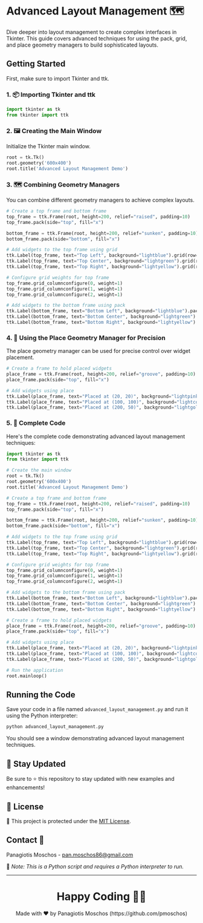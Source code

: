 # Advanced Layout Management 🗺️

Dive deeper into layout management to create complex interfaces in Tkinter. This guide covers advanced techniques for using the pack, grid, and place geometry managers to build sophisticated layouts.

## Getting Started

First, make sure to import Tkinter and ttk.

### 1. 📦 **Importing Tkinter and ttk**

```python
import tkinter as tk
from tkinter import ttk
```

### 2. 🖼️ **Creating the Main Window**

Initialize the Tkinter main window.

```python
root = tk.Tk()
root.geometry('600x400')
root.title('Advanced Layout Management Demo')
```

### 3. 🗺️ **Combining Geometry Managers**

You can combine different geometry managers to achieve complex layouts.

```python
# Create a top frame and bottom frame
top_frame = ttk.Frame(root, height=200, relief="raised", padding=10)
top_frame.pack(side="top", fill="x")

bottom_frame = ttk.Frame(root, height=200, relief="sunken", padding=10)
bottom_frame.pack(side="bottom", fill="x")

# Add widgets to the top frame using grid
ttk.Label(top_frame, text="Top Left", background="lightblue").grid(row=0, column=0, padx=5, pady=5, sticky="nsew")
ttk.Label(top_frame, text="Top Center", background="lightgreen").grid(row=0, column=1, padx=5, pady=5, sticky="nsew")
ttk.Label(top_frame, text="Top Right", background="lightyellow").grid(row=0, column=2, padx=5, pady=5, sticky="nsew")

# Configure grid weights for top frame
top_frame.grid_columnconfigure(0, weight=1)
top_frame.grid_columnconfigure(1, weight=1)
top_frame.grid_columnconfigure(2, weight=1)

# Add widgets to the bottom frame using pack
ttk.Label(bottom_frame, text="Bottom Left", background="lightblue").pack(side="left", expand=True, fill="both", padx=5, pady=5)
ttk.Label(bottom_frame, text="Bottom Center", background="lightgreen").pack(side="left", expand=True, fill="both", padx=5, pady=5)
ttk.Label(bottom_frame, text="Bottom Right", background="lightyellow").pack(side="left", expand=True, fill="both", padx=5, pady=5)
```

### 4. 📍 **Using the Place Geometry Manager for Precision**

The place geometry manager can be used for precise control over widget placement.

```python
# Create a frame to hold placed widgets
place_frame = ttk.Frame(root, height=200, relief="groove", padding=10)
place_frame.pack(side="top", fill="x")

# Add widgets using place
ttk.Label(place_frame, text="Placed at (20, 20)", background="lightpink").place(x=20, y=20)
ttk.Label(place_frame, text="Placed at (100, 100)", background="lightcoral").place(x=100, y=100)
ttk.Label(place_frame, text="Placed at (200, 50)", background="lightgoldenrodyellow").place(x=200, y=50)
```

### 5. 📑 **Complete Code**

Here's the complete code demonstrating advanced layout management techniques:

```python
import tkinter as tk
from tkinter import ttk

# Create the main window
root = tk.Tk()
root.geometry('600x400')
root.title('Advanced Layout Management Demo')

# Create a top frame and bottom frame
top_frame = ttk.Frame(root, height=200, relief="raised", padding=10)
top_frame.pack(side="top", fill="x")

bottom_frame = ttk.Frame(root, height=200, relief="sunken", padding=10)
bottom_frame.pack(side="bottom", fill="x")

# Add widgets to the top frame using grid
ttk.Label(top_frame, text="Top Left", background="lightblue").grid(row=0, column=0, padx=5, pady=5, sticky="nsew")
ttk.Label(top_frame, text="Top Center", background="lightgreen").grid(row=0, column=1, padx=5, pady=5, sticky="nsew")
ttk.Label(top_frame, text="Top Right", background="lightyellow").grid(row=0, column=2, padx=5, pady=5, sticky="nsew")

# Configure grid weights for top frame
top_frame.grid_columnconfigure(0, weight=1)
top_frame.grid_columnconfigure(1, weight=1)
top_frame.grid_columnconfigure(2, weight=1)

# Add widgets to the bottom frame using pack
ttk.Label(bottom_frame, text="Bottom Left", background="lightblue").pack(side="left", expand=True, fill="both", padx=5, pady=5)
ttk.Label(bottom_frame, text="Bottom Center", background="lightgreen").pack(side="left", expand=True, fill="both", padx=5, pady=5)
ttk.Label(bottom_frame, text="Bottom Right", background="lightyellow").pack(side="left", expand=True, fill="both", padx=5, pady=5)

# Create a frame to hold placed widgets
place_frame = ttk.Frame(root, height=200, relief="groove", padding=10)
place_frame.pack(side="top", fill="x")

# Add widgets using place
ttk.Label(place_frame, text="Placed at (20, 20)", background="lightpink").place(x=20, y=20)
ttk.Label(place_frame, text="Placed at (100, 100)", background="lightcoral").place(x=100, y=100)
ttk.Label(place_frame, text="Placed at (200, 50)", background="lightgoldenrodyellow").place(x=200, y=50)

# Run the application
root.mainloop()
```

## Running the Code

Save your code in a file named `advanced_layout_management.py` and run it using the Python interpreter:

```sh
python advanced_layout_management.py
```

You should see a window demonstrating advanced layout management techniques.

## 📢 Stay Updated

Be sure to ⭐ this repository to stay updated with new examples and enhancements!

## 📄 License

🔐 This project is protected under the [MIT License](https://mit-license.org/).

## Contact 📧

Panagiotis Moschos - pan.moschos86@gmail.com

🔗 *Note: This is a Python script and requires a Python interpreter to run.*

---

<h1 align=center>Happy Coding 👨‍💻 </h1>

<p align="center">
  Made with ❤️ by Panagiotis Moschos (https://github.com/pmoschos)
</p>
